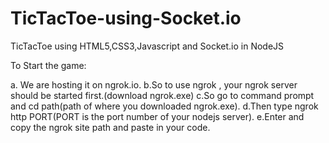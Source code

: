 # TicTacToe-using-Socket.io
TicTacToe using HTML5,CSS3,Javascript and Socket.io in NodeJS

To Start the game:

a. We are hosting it on ngrok.io.
b.So to use ngrok , your ngrok server should be started first.(download ngrok.exe)
c.So go to command prompt and cd path(path of where you downloaded ngrok.exe).
d.Then type ngrok http PORT(PORT is the port number of your nodejs server).
e.Enter and copy the ngrok site path and paste in your code.
